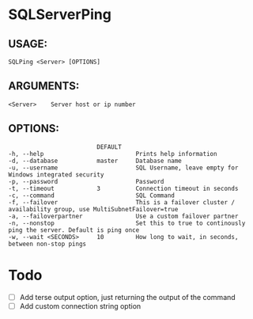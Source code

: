 # SQLServerPing

## USAGE:
    SQLPing <Server> [OPTIONS]

## ARGUMENTS:
    <Server>    Server host or ip number

## OPTIONS:
                             DEFAULT
    -h, --help                          Prints help information
    -d, --database           master     Database name
    -u, --username                      SQL Username, leave empty for Windows integrated security
    -p, --password                      Password
    -t, --timeout            3          Connection timeout in seconds
    -c, --command                       SQL Command
    -f, --failover                      This is a failover cluster / availability group, use MultiSubnetFailover=true
    -a, --failoverpartner               Use a custom failover partner
    -n, --nonstop                       Set this to true to continously ping the server. Default is ping once
    -w, --wait <SECONDS>     10         How long to wait, in seconds, between non-stop pings


# Todo

- [ ] Add terse output option, just returning the output of the command
- [ ] Add custom connection string option
